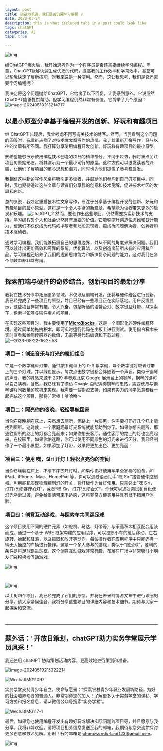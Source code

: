 ```yaml
---
layout: post
title: 挑战与机遇，我们是否仍需学习编程 ？
date: 2023-05-24
description: this is what included tabs in a post could look like
tags: chatGPT
categories: AI
tabs: true

---
```




![img](../assets/img/post_img/---.svg)

继ChatGPT爆火后，我开始思考作为一个程序员是否还需要继续学习编程。毕竟，ChatGPT能够快速生成优质的代码，提高我的工作效率和学习效率，甚至可以帮我快速了解新技能，对我来说是一种便利。然而，这让我思考，我们是否还需要学习编程呢？

我决定将这个问题抛给ChatGPT，它给出了以下回复，让我感到意外。它说虽然ChatGPT能够提供帮助，但学习编程仍然非常有价值。它列举了几个原因：
![image-20240519215214717](../assets/img/post_img/image-20240519215214717.png)

## 以最小原型分享基于编程开发的创新、好玩和有趣项目

继 ChatGPT 出现后，我曾考虑不再写有关技术的博客。然而，当我看到这个问题的回答时，我重新点燃了对技术性文章写作的热情。我计划重新开始写作，但与以往的文章有所不同。我打算分享使用编程开发创新、好玩和有趣项目的最小原型。

我希望能够展示使用编程技术创造的项目的精华部分。不同于过去，我将重点关注项目的原始形态，将其演示为一个最小可行的原型。这种方式可以激发读者的兴趣，让他们了解项目的核心思想和潜力，同时也为他们提供了参考和启发。

我相信这种新的写作风格将吸引更多读者，并鼓励他们参与到自己的项目中。同时，我也期待通过这些文章与读者们分享我的创意和技术见解，促进技术社区的发展和创新。

总的来说，我决定重启技术性文章写作，专注于分享基于编程开发的创新、好玩和有趣项目的最小原型。这将是一个令人期待的新篇章，希望能为读者带来更多的启发和乐趣。
![chatGPT_2](../assets/img/post_img/chatGPT_2-20230524115646770.png)
然而，要创作出这些项目，仍然需要探索新技术的支持。学习编程对个人和社会仍然具有重要的价值。它能够提升创造性思维和设计能力，使我们不仅仅成为代码的书写者和功能实现者，更成为问题解决者、创新者和技术驱动者。

通过学习编程，我们能够拓展自己的思维边界，并从不同的角度来解决问题。我们可以设计出更加高效和可靠的系统，优化算法，以及创造出前所未有的应用和产品。学习编程还培养了我们的逻辑思维能力和解决复杂问题的能力，这对我们在各个领域中都非常有用。

------

## 探索前端与硬件的奇妙结合，创新项目的最新分享

我将在技术分享中拓展更多领域，不仅涉及前端开发，还将与硬件结合进行创新。我已经完成了一些项目的原型，并且已经有一些项目正在实际落地。用户反馈显示，这些项目非常有趣，令人兴奋，包括听话的温馨台灯、数字键盘灯带、AI探索车、像素书包等与硬件相关的项目。

在实现这些项目时，我主要使用了[**MicroBlocks**](https://microblocksfun.cn/)，这是一个图形化的硬件编程环境。通过简单地拖拽积木，即可实时运行代码在主板上进行测试。使用指令积木来实时查看和绘制传感器的数值，无需等待代码编译和下载过程。
![--2023-05-22-16.25.58](../assets/img/post_img/--2023-05-22-16.25.58-20230524115646667.png)

### 项目一：创造音乐与灯光的魔幻组合

它是一个数字键盘灯带。通过按下键盘上的 0-9 数字键，每个数字键对应着灯带上的三个灯珠，并以绿色显示。每次点击数字键都会伴随着一个声音，类似于钢琴的声音。我的灵感来源于 2019 年参观北京 Google 展示台上的钢琴，钢琴的键可以自己演奏。当然，我已经有了模仿 Google 自动演奏钢琴的思路，需要使用与钢琴键相同数量的舵机来实现。我需要一些物资支持，如果有实力的同学愿意和我一起完成这个项目，那将非常棒！哈哈哈～

### 项目二：照亮你的夜晚，轻松导航回家

当你在夜晚躺在床上，突然想去厕所，但路上一片漆黑，你需要打开好几个灯才能找到厕所。这时候，一个家庭场景灯光系统就能帮助到你了。如果你想去厕所，那通往厕所的路上的灯都会亮起来；如果你想去客厅，通往客厅的路上的灯也会亮起来。在校园里，如果你怕迷路，你可以使用不同颜色的灯光来进行区分。我已经制作了一个最小原型，如果添加了灯带，效果将更加出色、更加亮丽！

### 项目三：使用 嘿，Siri 开灯！轻松点亮你的空间

当你已经躺在床上，不想下床去开灯时，如果你正好使用苹果全家桶的设备，如 iPad、iPhone、Mac、HomePod 等，你可以通过语音助手“嘿 Siri”接管硬件控制权。利用舵机实现物理控制灯的开关，将灯板作为台灯使用。只需说出“嘿 Siri，打开/关闭客厅的灯”，或者“嘿 Sir，打开/关闭台灯”，你就可以通过调试和优化使灯光平滑过渡，避免给眼睛带来不适感，这将非常方便实用并具有很不错用户体验。

### 项目四：创意互动游戏，与探索车共同踢足球

这个项目使用不同的硬件元素（如舵机、马达、灯带等）与乐高积木相互配合组装而成。通过一个基于 WBE 框架构建的应用程序，可以控制小车的前后移动、左右旋转、抬起和降落，以及抓取和放开等动作。每位操作者在应用程序中只能选择一辆无人操控的车辆进行操作。这是一个多人参与的游戏，类似于“踢足球”，胜利的条件是将足球踢进球框。这个创意互动游戏非常有趣，布展在广场中非常吸引小朋友们来积极参互动游戏。

![img](../assets/img/post_img/tuxw6-evv6u.gif)

‌

![img](../assets/img/post_img/IMG_20230425_142752-1.jpg)

以上的四个项目，我已经完成了它们的原型，并将在未来的博客文章中进行详细的分享。请大家静候佳音，我将分享这些项目的详细内容和技术细节。期待与大家一起探索和交流。

‌

------

## 题外话："开放日策划，chatGPT助力实务学堂展示学员风采！"

我还使用 chatGPT 协助策划活动内容，更高效地进行策划和准备。

![image-20240519215322214](../assets/img/post_img/image-20240519215322214.png)

![WechatIMG11097](../assets/img/post_img/WechatIMG11097-4900606.jpeg)

实务学堂支持青少年自立，使命与愿景：“探索农村青少年职业发展新路径，为好的社会培养珍贵的普通人。非常期待您的加入！了解更多关于实务学堂的课程、学习方式和报名信息，请从微信公众号搜索“实务学堂”。

![WechatIMG117-1](../assets/img/post_img/WechatIMG117-1.jpeg)

最后，如果您也使用编程开发出有趣好玩或解决实际问题的项目等，并且愿意与我分享，我将非常欢迎。请将项目相关信息发送至我的邮箱，我期待与您交流并探讨更多创意和技术见解。谢谢！我的邮箱是 chenswonderland123@gmail.com。

![img](../assets/img/post_img/640.jpeg)



